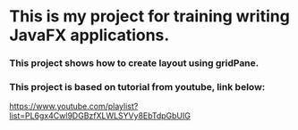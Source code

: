 # This is my project for training writing JavaFX applications.
### This project shows how to create layout using gridPane.

### This project is based on tutorial from youtube, link below:
https://www.youtube.com/playlist?list=PL6gx4Cwl9DGBzfXLWLSYVy8EbTdpGbUIG